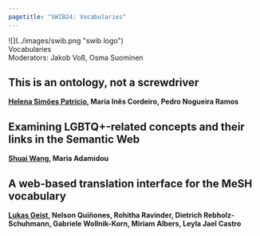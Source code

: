 ```yaml
---
pagetitle: "SWIB24: Vocabularies"
---
```



<div id="top">
<div class="column left">![](../images/swib.png "swib logo")</div>
<div class="column middle">Vocabularies</div>
<div id="countdown" class="column right"></div>
</div>

<div id="prog">
<div>Moderators: Jakob Voß, Osma Suominen</div>

    



## This is an ontology, not a screwdriver

<b><u>Helena Simões Patrício</u>, Maria Inês Cordeiro, Pedro Nogueira Ramos</b>



## Examining LGBTQ+-related concepts and their links in the Semantic Web

<b><u>Shuai Wang</u>, Maria Adamidou</b>



## A web-based translation interface for the MeSH vocabulary

<b><u>Lukas Geist</u>, Nelson Quiñones, Rohitha Ravinder, Dietrich Rebholz-Schuhmann, Gabriele Wollnik-Korn, Miriam Albers, Leyla Jael Castro</b>



</div>



